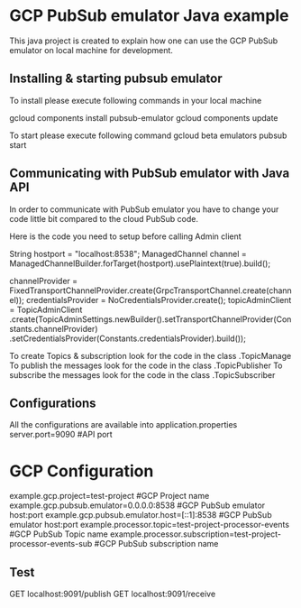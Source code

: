 # GCP PubSub emulator Java example
This java project is created to explain how one can use the GCP PubSub emulator on local machine for development.

## Installing & starting pubsub emulator

To install please execute following commands in your local machine

gcloud components install pubsub-emulator
gcloud components update

To start please execute following command
gcloud beta emulators pubsub start

## Communicating with PubSub emulator with Java API
In order to communicate with PubSub emulator you have to change your code little bit compared to the cloud PubSub code.

Here is the code you need to setup before calling Admin client

String hostport = "localhost:8538";
ManagedChannel channel = ManagedChannelBuilder.forTarget(hostport).usePlaintext(true).build();

channelProvider = FixedTransportChannelProvider.create(GrpcTransportChannel.create(channel));
credentialsProvider = NoCredentialsProvider.create();
topicAdminClient = TopicAdminClient
.create(TopicAdminSettings.newBuilder().setTransportChannelProvider(Constants.channelProvider)
.setCredentialsProvider(Constants.credentialsProvider).build());


To create Topics & subscription look for the code in the class .TopicManage
To publish the messages look for the code in the class .TopicPublisher
To subscribe the messages look for the code in the class .TopicSubscriber

## Configurations
All the configurations are available into application.properties
server.port=9090  #API port

# GCP Configuration
example.gcp.project=test-project #GCP Project name
example.gcp.pubsub.emulator=0.0.0.0:8538 #GCP PubSub emulator host:port
example.gcp.pubsub.emulator.host=[::1]:8538 #GCP PubSub emulator host:port
example.processor.topic=test-project-processor-events #GCP PubSub Topic name
example.processor.subscription=test-project-processor-events-sub #GCP PubSub subscription name

## Test
GET localhost:9091/publish
GET localhost:9091/receive